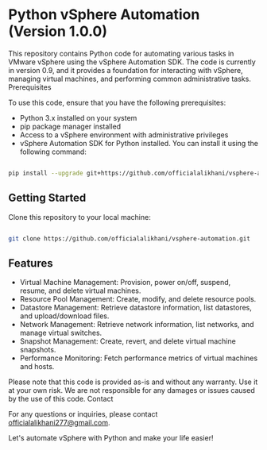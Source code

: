 # Python vSphere Automation (Version 1.0.0)

This repository contains Python code for automating various tasks in VMware vSphere using the vSphere Automation SDK. The code is currently in version 0.9, and it provides a foundation for interacting with vSphere, managing virtual machines, and performing common administrative tasks.
Prerequisites

To use this code, ensure that you have the following prerequisites:

- Python 3.x installed on your system
- pip package manager installed
- Access to a vSphere environment with administrative privileges
- vSphere Automation SDK for Python installed. You can install it using the following command:

```bash

pip install --upgrade git+https://github.com/officialalikhani/vsphere-automation.git

```

## Getting Started

Clone this repository to your local machine:

```bash

git clone https://github.com/officialalikhani/vsphere-automation.git
```


## Features

- Virtual Machine Management: Provision, power on/off, suspend, resume, and delete virtual machines.
- Resource Pool Management: Create, modify, and delete resource pools.
- Datastore Management: Retrieve datastore information, list datastores, and upload/download files.
- Network Management: Retrieve network information, list networks, and manage virtual switches.
- Snapshot Management: Create, revert, and delete virtual machine snapshots.
- Performance Monitoring: Fetch performance metrics of virtual machines and hosts.



Please note that this code is provided as-is and without any warranty. Use it at your own risk. We are not responsible for any damages or issues caused by the use of this code.
Contact

For any questions or inquiries, please contact officialalikhani277@gmail.com.

Let's automate vSphere with Python and make your life easier!